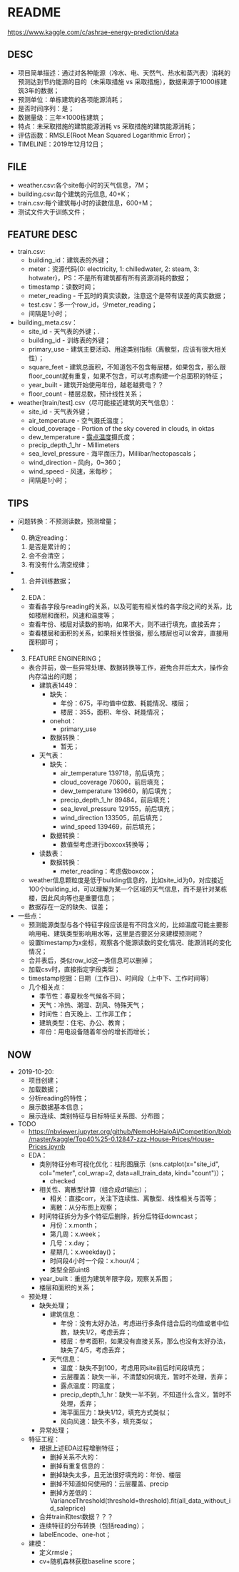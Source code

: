# README

https://www.kaggle.com/c/ashrae-energy-prediction/data

## DESC

- 项目简单描述：通过对各种能源（冷水、电、天然气、热水和蒸汽表）消耗的预测达到节约能源的目的（未采取措施 vs 采取措施），数据来源于1000栋建筑3年的数据；
- 预测单位：单栋建筑的各项能源消耗；
- 是否时间序列：是；
- 数据量级：三年×1000栋建筑；
- 特点：未采取措施的建筑能源消耗 vs 采取措施的建筑能源消耗；
- 评估函数：RMSLE(Root Mean Squared Logarithmic Error)；
- TIMELINE：2019年12月12日；

## FILE

- weather.csv:各个site每小时的天气信息，7M；
- building.csv:每个建筑的元信息, 40+K；
- train.csv:每个建筑每小时的读数信息，600+M；
- 测试文件大于训练文件；

## FEATURE DESC

- train.csv:
  - building_id：建筑表的外键；
  - meter：资源代码{0: electricity, 1: chilledwater, 2: steam, 3: hotwater}，PS：不是所有建筑都有所有资源消耗的数据；
  - timestamp：读数时间；
  - meter_reading - 千瓦时的真实读数，注意这个是带有误差的真实数据；
  - test.csv：多一个row_id，少meter_reading；
  - 间隔是1小时；
- building_meta.csv：
  - site_id - 天气表的外键；.
  - building_id - 训练表的外键；
  - primary_use - 建筑主要活动、用途类别指标（离散型，应该有很大相关性）；
  - square_feet - 建筑总面积，不知道包不包含每层楼，如果包含，那么跟floor_count就有重复，如果不包含，可以考虑构建一个总面积的特征；
  - year_built - 建筑开始使用年份，越老越费电？？
  - floor_count - 楼层总数，预计线性关系；
- weather[train/test].csv（尽可能接近建筑的天气信息）：
  - site_id - 天气表外键；
  - air_temperature - 空气摄氏温度；
  - cloud_coverage - Portion of the sky covered in clouds, in oktas
  - dew_temperature - [露点温度](https://baike.baidu.com/item/%E9%9C%B2%E7%82%B9/1574011?fr=aladdin)摄氏度；
  - precip_depth_1_hr - Millimeters
  - sea_level_pressure - 海平面压力，Millibar/hectopascals；
  - wind_direction - 风向，0~360；
  - wind_speed - 风速，米每秒；
  - 间隔是1小时；

## TIPS

- 问题转换：不预测读数，预测增量；
- 0. 确定reading：
    1. 是否是累计的；
    2. 会不会清空；
    3. 有没有什么清空规律；
- 1. 合并训练数据；
- 2. EDA：
    - 查看各字段与reading的关系，以及可能有相关性的各字段之间的关系，比如楼层和面积，风速和温度等；
    - 查看年份、楼层对读数的影响，如果不大，则不进行填充，直接丢弃；
    - 查看楼层和面积的关系，如果相关性很强，那么楼层也可以舍弃，直接用面积即可；
- 3. FEATURE ENGINERING；
    - 表合并前，做一些异常处理、数据转换等工作，避免合并后太大，操作会内存溢出的问题；
    	- 建筑表1449：
    		- 缺失：
    			- 年份：675，平均值中位数、耗能情况、楼层；
    			- 楼层：355，面积、年份、耗能情况；
    		- onehot：
    			- primary_use
    		- 数据转换：
    			- 暂无；
    	- 天气表：
    		- 缺失：
    			- air_temperature       139718，前后填充；
    			- cloud_coverage        70600，前后填充；
    			- dew_temperature       139660，前后填充；
    			- precip_depth_1_hr     89484，前后填充；
    			- sea_level_pressure    129155，前后填充；
    			- wind_direction        133505，前后填充；
    			- wind_speed            139469，前后填充；
    		- 数据转换：
    			- 数值型考虑进行boxcox转换等；
    	- 读数表：
    		- 数据转换：
    			- meter_reading：考虑做boxcox；
    - weather信息颗粒度是低于building信息的，比如site_id为0，对应接近100个building_id，可以理解为某一个区域的天气信息，而不是针对某栋楼，因此风向等也是重要信息；
    - 数据存在一定的缺失、误差；
- 一些点：
    - 预测能源类型与各个特征字段应该是有不同含义的，比如温度可能主要影响用电、建筑类型影响用水等，这里是否要区分来建模预测呢？
    - 设置timestamp为x坐标，观察各个能源读数的变化情况、能源消耗的变化情况；
    - 合并表后，类似row_id这一类信息可以删掉；
    - 加载csv时，直接指定字段类型；
    - timestamp挖掘：日期（工作日）、时间段（上中下、工作时间等）
    - 几个相关点：
    	- 季节性：春夏秋冬气候各不同；
    	- 天气：冷热、潮湿、刮风、特殊天气；
    	- 时间性：白天晚上、工作非工作；
    	- 建筑类型：住宅、办公、教育；
    	- 年份：用电设备随着年份的增长而增长；


## NOW
- 2019-10-20:
	- 项目创建；
	- 加载数据；
	- 分析reading的特性；
	- 展示数据基本信息；
	- 展示连续、类别特征与目标特征关系图、分布图；
- TODO
	- https://nbviewer.jupyter.org/github/NemoHoHaloAi/Competition/blob/master/kaggle/Top40%25-0.12847-zzz-House-Prices/House-Prices.ipynb
	- EDA：
		- 类别特征分布可视化优化：柱形图展示（sns.catplot(x="site_id", col="meter", col_wrap=2, data=all_train_data, kind="count")）；
			- checked
		- 相关性、离散型计算（组合成df输出）；
			- 相关：直接corr，关注下连续性、离散型、线性相关与否等；
			- 离散：从分布图上观察；
		- 时间特征拆分为多个特征后删除，拆分后特征downcast；
			- 月份：x.month；
			- 第几周：x.week；
			- 几号：x.day；
			- 星期几：x.weekday()；
			- 时间段4小时一个段：x.hour/4；
			- 类型全部uint8
		- year_built：重组为建筑年限字段，观察关系图；
		- 楼层和面积的关系；
	- 预处理：
		- 缺失处理；
			- 建筑信息：
				- 年份：没有太好办法，考虑进行多条件组合后的均值或者中位数，缺失1/2，考虑丢弃；
				- 楼层：参考面积，如果没有直接关系，那么也没有太好办法，缺失了4/5，考虑丢弃；
			- 天气信息：
				- 温度：缺失不到100，考虑用同site前后时间段填充；
				- 云层覆盖：缺失一半，不清楚如何填充，暂时不处理，丢弃；
				- 露点温度：同温度；
				- precip_depth_1_hr：缺失一半不到，不知道什么含义，暂时不处理，丢弃；
				- 海平面压力：缺失1/12，填充方式类似；
				- 风向风速：缺失不多，填充类似；
		- 异常处理；
	- 特征工程：
		- 根据上述EDA过程增删特征；
			- 删掉关系不大的：
			- 删掉有重复信息的：
			- 删掉缺失太多，且无法很好填充的：年份、楼层
			- 删掉不知道如何使用的：云层覆盖、precip
			- 删掉方差低的：VarianceThreshold(threshold=threshold).fit(all_data_without_id_saleprice)
		- 合并train和test数据？？？
		- 连续特征的分布转换（包括reading）；
		- labelEncode、one-hot；
	- 建模：
		- 定义rmsle；
		- cv+随机森林获取baseline score；
